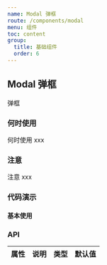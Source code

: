 ```yaml
---
name: Modal 弹框
route: /components/modal
menu: 组件
toc: content
group:
  title: 基础组件
  order: 6
---
```



## Modal 弹框

弹框

### 何时使用
何时使用 xxx

### 注意
注意 xxx

### 代码演示

#### 基本使用
  <code src='./demo/basic.tsx'></code>


### API

| 属性 | 说明 | 类型 | 默认值 |
| ---- | ---- | ---- | ------ |
